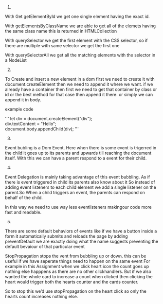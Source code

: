 1) 
With Get getElementById we get one single element having the exact id.

With getElementsByClassName we are able to get all of the elemets having the same class name this is returned in HTMLCollection

With querySelector we get the first element with the CSS selector, so if there are multiple with same selector we get the first one

With querySelectorAll we get all the matching elements with the selector in a NodeList


2)
To Create and insert a new element in a dom first we need to create it with document.createElement
then we need to append it where we want. if we already have a container then first we need to get that container by class
or id or the best method for that case then append it there. or simply we can append it in body.

example code

'''
let div = document.createElement("div");  
div.textContent = "Hello";  
document.body.appendChild(div); 
''' 

3)
Event bubling is a Dom Event. Here when there is some event is trigerred in the child it goes up to its parents and upwards till reaching the document itself. With this we can have a parent respond to a event for  their child.

4)
Event Delegation is mainly taking advantage of this event bubbling. As if there is event triggered in child its parents also know about it
So instead of adding event listeners to each child element  we add a single listener on the parent.So  When a child triggers an event, the parents  can  respond on behalf of the child.

In this way we need to use way less eventlisteners makingour code more fast and readable.


5)

There are some default behaviors of events like if we have a button inside a form it automatically submits and reloads the page
by adding preventDefault we are exactly doing what the name suggests preventing the default bevaiour of that particular event


StopPropagation stops the vent from bubbling up or down. this can be useful if we have seperate things need to happen on the same event
For example in this Assignment when we click heart icon the count goes up nothing else happpens as there are no other clickhandlers.
But if we also wanted the whole card to increase a count when clicked then clicking the heart would trigger both the hearts counter and the cards counter.

So to stop this we’d use stopPropagation on the heart click so only the hearts count increases nothing else.